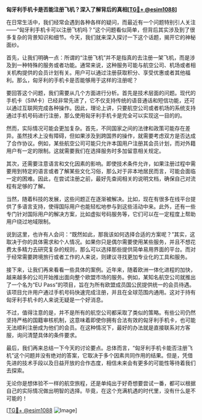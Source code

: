 **匈牙利手机卡是否能注册飞机？深入了解背后的真相[[TG💪+ @esim1088](https://t.me/s/esim1088)]**

在日常生活中，我们经常会遇到各种各样的疑问，而最近有一个问题特别引人关注——“匈牙利手机卡可以注册飞机吗？”这个问题看似简单，但背后其实涉及到了很多复杂的背景知识和细节。今天，我们就来深入探讨一下这个话题，揭开它的神秘面纱。

首先，让我们明确一点：所谓的“注册飞机”并不是指真的去注册一架飞机，而是涉及到一种特殊的服务或者功能。通常来说，这种服务可能与航空公司、机场或者相关机构提供的会员计划有关。用户可以通过注册获取积分、享受优惠或者其他福利。那么，匈牙利的手机卡是否能够用于这样的注册呢？

要回答这个问题，我们需要从几个方面进行分析。首先是技术层面的问题。现代的手机卡（SIM卡）已经非常先进了，它不仅支持传统的语音通话和短信功能，还可以通过互联网完成各种操作。因此，理论上讲，只要航空公司或者机场的系统支持通过手机号码进行注册，那么使用匈牙利手机卡是完全可以实现这一目的的。

然而，实际情况可能会更加复杂。首先，不同国家之间的法律和政策可能存在差异。虽然技术上没有障碍，但如果涉及到跨国界的操作，就需要考虑双方是否达成了合作协议。例如，某些航空公司可能只允许本国用户注册其会员计划，而对外籍用户有一定的限制。这就需要我们在选择服务时多加留意相关规定。

其次，还需要注意语言和文化因素的影响。即使技术条件允许，如果注册过程中需要用到特定的语言或者了解某些文化习俗，那么对于非本地居民而言，可能会面临一定的困难。因此，在尝试注册之前，最好先查阅相关的说明文档，确保自己对流程有足够的了解。

当然，随着科技的发展，这些问题正在逐渐被解决。比如，现在有很多在线平台提供了多语言支持，使得国际用户也能轻松地参与到这些活动中来。此外，还有一些专门针对国际用户的解决方案，比如虚拟号码服务等，它们可以在一定程度上帮助用户绕过地域限制。

说到这里，也许有人会问：“既然如此，那我该如何选择合适的方案呢？”其实，这取决于你的具体需求和个人情况。如果你只是偶尔需要使用某些服务，并且不想花费太多精力去研究复杂的规则，那么可以选择那些提供简单易用界面的平台。而对于经常需要跨境旅行或者工作的人来说，则建议寻找更加专业化的工具和服务。

接下来，让我们再来看看一些具体的案例。近年来，随着欧洲一体化进程的加快，越来越多的公司开始推出面向整个欧盟市场的服务。例如，某知名航空公司就推出了一个名为“EU Pass”的项目，旨在为所有欧盟成员国公民提供统一的会员待遇。该项目允许用户通过手机号码快速完成注册，并且在全球范围内通用。这对于持有匈牙利手机卡的人来说无疑是一个好消息。

不过，值得注意的是，并不是所有的航空公司都采取了类似的策略。有些公司仍然坚持严格的国籍审核机制，这意味着即使你拥有合法有效的匈牙利手机卡，也可能无法顺利注册成为他们的会员。在这种情况下，最好的办法就是直接联系对方客服，询问清楚具体的条件要求。

最后，我们再来总结一下今天的讨论要点。总体而言，“匈牙利手机卡能否注册飞机”这个问题并没有绝对的答案，它取决于多个因素共同作用的结果。但是，凭借先进的技术手段以及日益开放的合作态度，相信未来会有更多的可能性等待着我们去探索。

无论你是想体验不一样的航空旅程，还是单纯出于好奇想要尝试一番，都可以根据自己的实际情况做出明智的选择。毕竟，在这个充满机遇的时代里，没有什么是不可能的！

[[TG💪+ @esim1088](https://t.me/s/esim1088) ![Image](https://i.postimg.cc/4NQfJmqS/Snipaste-2025-05-13-00-14-12.png)]